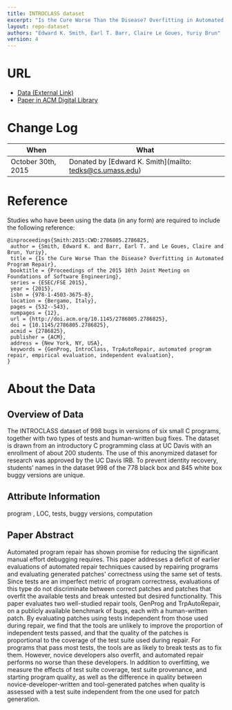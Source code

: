 ```yaml
---
title: INTROCLASS dataset
excerpt: "Is the Cure Worse Than the Disease? Overfitting in Automated Program Repair"
layout: repo-dataset
authors: "Edward K. Smith, Earl T. Barr, Claire Le Goues, Yuriy Brun"
version: 4
---
```


# URL

* [Data (External Link)](http://repairbenchmarks.cs.umass.edu.)
* [Paper in ACM Digital Library](http://dl.acm.org/citation.cfm?id=2786825&dl=ACM)

# Change Log

When | What
---- | ----
October 30th, 2015 | Donated by [Edward K. Smith](mailto: tedks@cs.umass.edu)

# Reference

Studies who have been using the data (in any form) are required to include the following reference:

```
@inproceedings{Smith:2015:CWD:2786805.2786825,
 author = {Smith, Edward K. and Barr, Earl T. and Le Goues, Claire and Brun, Yuriy},
 title = {Is the Cure Worse Than the Disease? Overfitting in Automated Program Repair},
 booktitle = {Proceedings of the 2015 10th Joint Meeting on Foundations of Software Engineering},
 series = {ESEC/FSE 2015},
 year = {2015},
 isbn = {978-1-4503-3675-8},
 location = {Bergamo, Italy},
 pages = {532--543},
 numpages = {12},
 url = {http://doi.acm.org/10.1145/2786805.2786825},
 doi = {10.1145/2786805.2786825},
 acmid = {2786825},
 publisher = {ACM},
 address = {New York, NY, USA},
 keywords = {GenProg, IntroClass, TrpAutoRepair, automated program repair, empirical evaluation, independent evaluation},
}
```

# About the Data

## Overview of Data

The INTROCLASS dataset of 998 bugs in versions of six small C programs, together with two types of tests and human-written bug fixes. The dataset is drawn from an introductory C programming class at UC Davis with an enrollment of about 200 students. The use of this anonymized dataset for research was approved by the UC Davis IRB. To prevent identity recovery, students’ names in the dataset 998 of the 778 black box and 845 white box buggy versions are unique.

## Attribute Information

program , LOC, tests, buggy versions, computation

## Paper Abstract

Automated program repair has shown promise for reducing the significant manual effort debugging requires. This paper addresses a deficit of earlier evaluations of automated repair techniques caused by repairing programs and evaluating generated patches' correctness using the same set of tests. Since tests are an imperfect metric of program correctness, evaluations of this type do not discriminate between correct patches and patches that overfit the available tests and break untested but desired functionality. This paper evaluates two well-studied repair tools, GenProg and TrpAutoRepair, on a publicly available benchmark of bugs, each with a human-written patch. By evaluating patches using tests independent from those used during repair, we find that the tools are unlikely to improve the proportion of independent tests passed, and that the quality of the patches is proportional to the coverage of the test suite used during repair. For programs that pass most tests, the tools are as likely to break tests as to fix them. However, novice developers also overfit, and automated repair performs no worse than these developers. In addition to overfitting, we measure the effects of test suite coverage, test suite provenance, and starting program quality, as well as the difference in quality between novice-developer-written and tool-generated patches when quality is assessed with a test suite independent from the one used for patch generation.
